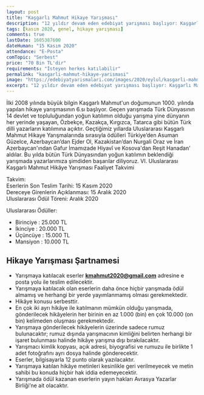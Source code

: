```yaml
---
layout: post
title: "Kaşgarlı Mahmut Hikaye Yarışması"
description: "12 yıldır devam eden edebiyat yarışması başlıyor: Kaşgarlı Mahmut Hikaye Yarışması"
tags: [kasım 2020, genel, hikaye yarışması]
comments: true
lastDate: 1605387600
dateHuman: "15 Kasım 2020"
attendance: "E-Posta"
comTopic: "Serbest"
price: "70 Bin TL'dir"
requirements: "İsteyen herkes katılabilir"
permalink: "kasgarli-mahmut-hikaye-yarismasi"
image: "https://edebiyatyarismalari.com/images/2020/eylul/kasgarli-mahmut-hikaye-yarismasi.jpg"
excerpt: "12 yıldır devam eden edebiyat yarışması başlıyor: Kaşgarlı Mahmut Hikaye Yarışması"
---
```


İlki 2008 yılında büyük bilgin Kaşgarlı Mahmut'un doğumunun 1000. yılında yapılan hikaye yarışmasının 6.sı başlıyor.
Geçen yarışmada Türk Dünyasının 14 devlet ve topluluğundan yoğun katılımın olduğu yarışma yine dünyanın her yerinde yaşayan, Özbekçe, Kazakça, Kırgızca, Tatarca gibi bütün Türk dilli yazarların katılımına açıktır.
Geçtiğimiz yıllarda Uluslararası Kaşgarlı Mahmut Hikaye Yarışmalarında sırasıyla ödülleri Türkiye’den Asuman Güzelce, Azerbaycan’dan Ejder Ol, Kazakistan’dan Nurgali Oraz ve İran Azerbaycan'ından Gafur İmamızade Hiyavî ve Kosova'dan Reşit Hanadan' aldılar. 
Bu yılda bütün Türk Dünyasından yoğun katılımın beklendiği  yarışmada yazarlarımıza şimdiden başarılar diliyoruz.
VI. Uluslararası Kaşgarlı Mahmut Hikâye Yarışması Faaliyet Takvimi

Takvim:  
Eserlerin Son Teslim Tarihi: 15 Kasım 2020  
Dereceye Girenlerin Açıklanması: 15 Aralık 2020  
Uluslararası Ödül Töreni: Aralık 2020

Uluslararası Ödüller:  
- Birinciye : 25.000 TL
- İkinciye : 20.000 TL
- Üçüncüye : 15.000 TL
- Mansiyon : 10.000 TL

## Hikaye Yarışması Şartnamesi
- Yarışmaya katılacak eserler **kmahmut2020@gmail.com** adresine e posta yolu ile teslim edilecektir.
- Yarışmaya katılacak olan eserlerin daha önce hiçbir yarışmada ödül almamış ve herhangi bir yerde yayımlanmamış olması gerekmektedir.
- Hikâye konusu serbesttir.
- En çok iki ayrı hikâye ile katılmanın mümkün olduğu yarışmada, gönderilecek hikâyelerin her birinin en az 1.000 (bin) en çok 10.000 (on bin) kelimeden oluşması gerekmektedir.
- Yarışmaya gönderilecek hikâyelerin üzerinde sadece rumuz bulunacaktır; rumuz dışında yarışmacının kimliğini belirten herhangi bir işaret bulunması halinde hikâye yarışma dışı bırakılacaktır.
- Yarışmacı kimlik kopyası, açık adresi, biyografisi ve rumuzu ile birlikte 1 adet fotoğrafını ayrı dosya halinde  gönderecektir.
- Eserler, bilgisayarla 12 punto olarak yazılacaktır.
- Yarışmaya katılan hikâye metinleri kesinlikle geri verilmeyecek ve metin sahibi bu konuda hiçbir hak iddia edemeyecektir.
- Yarışmada ödül kazanan eserlerin yayın hakları Avrasya Yazarlar Birliği’ne ait olacaktır.